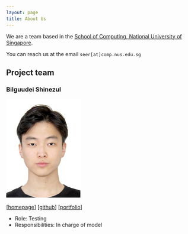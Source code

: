```yaml
---
layout: page
title: About Us
---
```


We are a team based in the [School of Computing, National University of Singapore](https://www.comp.nus.edu.sg).

You can reach us at the email `seer[at]comp.nus.edu.sg`

## Project team

### Bilguudei Shinezul

<img src="images/bill-1.png" width="200px">

[[homepage](http://www.comp.nus.edu.sg/~damithch)]
[[github](https://github.com/bill-1)]
[[portfolio](team/bill-1)]

* Role: Testing
* Responsibilities: In charge of model
